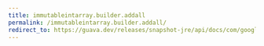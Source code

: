 ```yaml
---
title: immutableintarray.builder.addall
permalink: /immutableintarray.builder.addall/
redirect_to: https://guava.dev/releases/snapshot-jre/api/docs/com/google/common/primitives/ImmutableIntArray.Builder.html#addAll-int:A-
---
```

